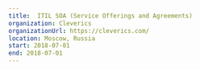 ```yaml
---
title: 	ITIL SOA (Service Offerings and Agreements)
organization: Cleverics
organizationUrl: https://cleverics.com/
location: Moscow, Russia
start: 2018-07-01
end: 2018-07-01
---
```

